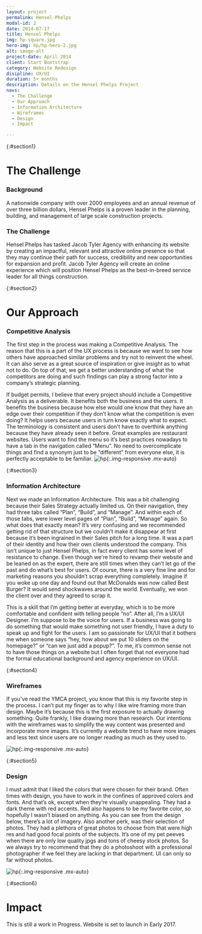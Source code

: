 ```yaml
---
layout: project
permalink: Hensel-Phelps
modal-id: 2
date: 2014-07-17
title: Hensel Phelps
img: hp-square.jpg
hero-img: hp/hp-hero-2.jpg
alt: image-alt
project-date: April 2014
client: Start Bootstrap
category: Website Redesign
disipline: UX/UI
duration: 5+ months
description: Details on the Hensel Phelps Project
navs:
  - The Challenge
  - Our Approach
  - Information Architecture
  - Wireframes
  - Design
  - Impact

---
```


{:#section1}
# The Challenge
### Background

A nationwide company with over 2000 employees and an annual revenue of over three billion dollars, Hensel Phelps is a proven leader in the planning, building, and management of large scale construction projects.

### The Challenge

Hensel Phelps has tasked Jacob Tyler Agency with enhancing its website by creating an impactful, relevant and attractive online presence so that they may continue their path for success, credibility and new opportunities for expansion and profit. Jacob Tyler Agency will create an online experience which will position Hensel Phelps as the best-in-breed service leader for all things construction.

{:#section2}
# Our Approach
### Competitive Analysis

The first step in the process was making a Competitive Analysis. The reason that this is a part of the UX process is because we want to see how others have approached similar problems and try not to reinvent the wheel. It can also serve as a great source of inspiration or give insight as to what not to do. On top of that, we get a better understanding of what the competitors are doing and such findings can play a strong factor into a company’s strategic planning.

If budget permits, I believe that every project should include a Competitive Analysis as a deliverable. It benefits both the business and the users. It benefits the business because how else would one know that they have an edge over their competition if they don’t know what the competition is even doing? It helps users because users in turn know exactly what to expect. The terminology is consistent and users don't have to overthink anything because they have already seen it before. Great examples are restaurant websites. Users want to find the menu so it’s best practices nowadays to have a tab in the navigation called “Menu”. No need to overcomplicate things and find a synonym just to be “different” from everyone else, it is perfectly acceptable to be familiar.
![hp](../img/portfolio/hp/comp-analysis.jpg "comp-analysis"){:.img-responsive .mx-auto}

{:#section3}
### Information Architecture

Next we made an Information Architecture. This was a bit challenging because their Sales Strategy actually limited us. On their navigation, they had three tabs called “Plan”, “Build”, and “Manage”. And within each of those tabs, were lower level pages of “Plan”, “Build”, “Manage” again. So what does that exactly mean? It’s very confusing and we recommended getting rid of that structure but we couldn’t make it disappear at first because it’s been ingrained in their Sales pitch for a long time. It was a part of their identity and how their own clients understood the company. This isn’t unique to just Hensel Phelps, in fact every client has some level of resistance to change. Even though we're hired to revamp their website and be leaned on as the expert, there are still times when they can’t let go of the past and do what’s best for users. Of course, there is a very fine line and for marketing reasons you shouldn’t scrap everything completely. Imagine if you woke up one day and found out that McDonalds was now called Best Burger? It would send shockwaves around the world. Eventually, we won the client over and they agreed to scrap it.

This is a skill that I’m getting better at everyday, which is to be more comfortable and confident with telling people “no”. After all, I’m a UX/UI Designer. I’m suppose to be the voice for users. If a business was going to do something that would make something not user friendly, I have a duty to speak up and fight for the users. I am so passionate for UX/UI that it bothers me when someone says “hey, how about we put 10 sliders on the homepage?” or “can we just add a popup?”. To me, it’s common sense not to have those things on a website but I often forget that not everyone had the formal educational background and agency experience on UX/UI.  


{:#section4}
### Wireframes

If you’ve read the YMCA project, you know that this is my favorite step in the process. I can’t put my finger as to why I like wire framing more than design. Maybe it’s because this is the first exposure to actually drawing something. Quite frankly, I like drawing more than research. Our intentions with the wireframes was to simplify the way content was presented and incorporate more images. It’s currently a website trend to have more images and less text since users are no longer reading as much as they used to.

![hp](../img/portfolio/hp/wireframe.jpg "wireframe"){:.img-responsive .mx-auto}

{:#section5}
### Design
I must admit that I liked the colors that were chosen for their brand. Often times with design, you have to work in the confines of approved colors and fonts. And that’s ok, except when they’re visually unappealing. They had a dark theme with red accents. Red also happens to be my favorite color, so hopefully I wasn’t biased on anything. As you can see from the design below, there’s a lot of imagery. Also another perk, was their selection of photos. They had a plethora of great photos to choose from that were high res and had good focal points of the subjects. It’s one of my pet peeves when there are only low quality jpgs and tons of cheesy stock photos. So we always try to recommend that they do a photoshoot with a professional photographer if we feel they are lacking in that department. UI can only so far without photos.


![hp](../img/portfolio/hp/design.jpg "design"){:.img-responsive .mx-auto}

{:#section6}

# Impact
This is still a work in Progress. Website is set to launch in Early 2017.
